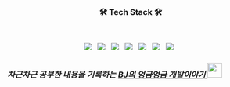 <h3 align="center"><b>🛠 Tech Stack 🛠</b></h3>
</br>
<p align="center">
<img src="https://img.shields.io/badge/Java-FF7800?style=flat-square&logo=logoColor=white"/></a> &nbsp 
<img src="https://img.shields.io/badge/Kotlin-7F52FF?style=flat-square&logo=Kotlin&logoColor=white"/></a> &nbsp
<img src="https://img.shields.io/badge/MySQL-4479A1?style=flat-square&logo=MySQL&logoColor=white"/></a> &nbsp
<img src="https://img.shields.io/badge/PHP-777BB4?style=flat-square&logo=PHP&logoColor=white"/></a> &nbsp
<img src="https://img.shields.io/badge/HTML5-E34F26?style=flat-square&logo=HTML5&logoColor=white"/></a> &nbsp
<!-- <img src="https://img.shields.io/badge/Android-3DDC84?style=flat-square&logo=Android&logoColor=white"/></a> &nbsp --> 
<img src="https://img.shields.io/badge/Apache-D22128?style=flat-square&logo=Apache&logoColor=white"/></a> &nbsp 
<img src="https://img.shields.io/badge/Amazon AWS-232F3E?style=flat-square&logo=Amazon%20AWS&logoColor=white"/></a> &nbsp </p>

  <em>
    <h3>
    차근차근 공부한 내용을 기록하는
      <a href="https://bj-turtle.tistory.com/">
        BJ의 엉금엉금 개발이야기 <img src="https://user-images.githubusercontent.com/1569988/159397141-21463bc2-2acf-416b-aa15-235664556f34.png" height="30px" />
      </a>
    </h3>
  </em>

